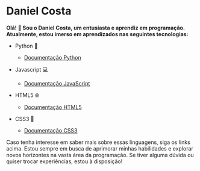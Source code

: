 # Daniel Costa

**Olá! 👋 Sou o Daniel Costa, um entusiasta e aprendiz em programação. Atualmente, estou imerso em aprendizados nas seguintes tecnologias:**

- Python 🐍
  - [Documentação Python](https://docs.python.org/3/)

- Javascript 💻
  - [Documentação JavaScript](https://developer.mozilla.org/en-US/docs/Web/JavaScript/Guide)

- HTML5 🌐
  - [Documentação HTML5](https://developer.mozilla.org/en-US/docs/Web/HTML)

- CSS3 🎨
  - [Documentação CSS3](https://developer.mozilla.org/en-US/docs/Web/CSS)

Caso tenha interesse em saber mais sobre essas linguagens, siga os links acima. Estou sempre em busca de aprimorar minhas habilidades e explorar novos horizontes na vasta área da programação. Se tiver alguma dúvida ou quiser trocar experiências, estou à disposição!
